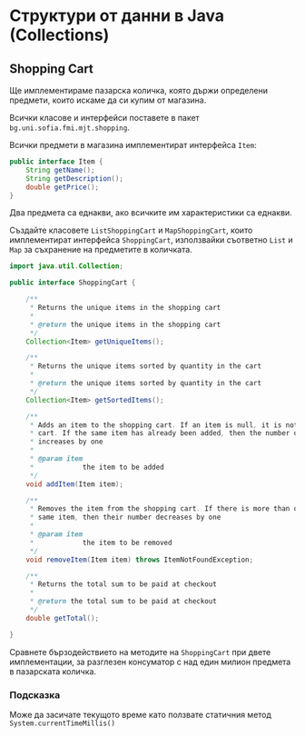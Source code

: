 # Структури от данни в Java (Collections)

## Shopping Cart

Ще имплементираме пазарска количка, която държи определени предмети, които искаме да си купим от магазина.

Всички класове и интерфейси поставете в пакет `bg.uni.sofia.fmi.mjt.shopping`.

Всички предмети в магазина имплементират интерфейса `Item`:

```java
public interface Item {
    String getName();
    String getDescription();
    double getPrice();
}
```

Два предмета са еднакви, ако всичките им характеристики са еднакви.

Създайте класовете `ListShoppingCart` и `MapShoppingCart`, които имплементират интерфейса `ShoppingCart`, използвайки съответно `List` и `Map` за съхранение на предметите в количката.

```java
import java.util.Collection;

public interface ShoppingCart {

    /**
     * Returns the unique items in the shopping cart
     * 
     * @return the unique items in the shopping cart
     */
    Collection<Item> getUniqueItems();

    /**
     * Returns the unique items sorted by quantity in the cart
     * 
     * @return the unique items sorted by quantity in the cart
     */
    Collection<Item> getSortedItems();

    /**
     * Adds an item to the shopping cart. If an item is null, it is not added to the
     * cart. If the same item has already been added, then the number of these items
     * increases by one
     * 
     * @param item
     *            the item to be added
     */
    void addItem(Item item);

    /**
     * Removes the item from the shopping cart. If there is more than one of the
     * same item, then their number decreases by one
     * 
     * @param item
     *            the item to be removed
     */
    void removeItem(Item item) throws ItemNotFoundException;

    /**
     * Returns the total sum to be paid at checkout
     * 
     * @return the total sum to be paid at checkout
     */
    double getTotal();

}
```

Сравнете бързодействието на методите на `ShoppingCart` при двете имплементации, за разглезен консуматор с над един милион предмета в пазарската количка.

### Подсказка

Може да засичате текущото време като ползвате статичния метод `System.currentTimeMillis()`
